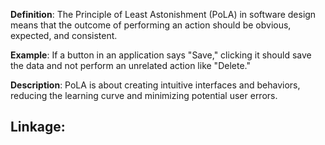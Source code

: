 **Definition**: The Principle of Least Astonishment (PoLA) in software design means that the outcome of performing an action should be obvious, expected, and consistent.

**Example**: If a button in an application says "Save," clicking it should save the data and not perform an unrelated action like "Delete."

**Description**: PoLA is about creating intuitive interfaces and behaviors, reducing the learning curve and minimizing potential user errors.

**Linkage:**
- 